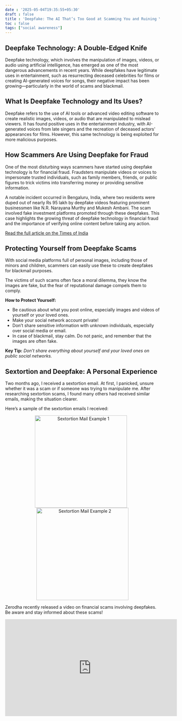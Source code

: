 ```yaml
---
date : '2025-05-04T19:35:55+05:30'
draft : false
title : 'Deepfake: The AI That’s Too Good at Scamming You and Ruining Your Life!'
toc : false
tags: ["social awareness"]
---
```





## Deepfake Technology: A Double-Edged Knife

Deepfake technology, which involves the manipulation of images, videos, or audio using artificial intelligence, has emerged as one of the most dangerous advancements in recent years. While deepfakes have legitimate uses in entertainment, such as resurrecting deceased celebrities for films or creating AI-generated voices for songs, their negative impact has been growing—particularly in the world of scams and blackmail.

## What Is Deepfake Technology and Its Uses?

Deepfake refers to the use of AI tools or advanced video editing software to create realistic images, videos, or audio that are manipulated to mislead viewers. It has found positive uses in the entertainment industry, with AI-generated voices from late singers and the recreation of deceased actors' appearances for films. However, this same technology is being exploited for more malicious purposes.

## How Scammers Are Using Deepfake for Fraud

One of the most disturbing ways scammers have started using deepfake technology is for financial fraud. Fraudsters manipulate videos or voices to impersonate trusted individuals, such as family members, friends, or public figures to trick victims into transferring money or providing sensitive information. 

A notable incident occurred in Bengaluru, India, where two residents were duped out of nearly Rs 95 lakh by deepfake videos featuring prominent businessmen like N.R. Narayana Murthy and Mukesh Ambani. The scam involved fake investment platforms promoted through these deepfakes. This case highlights the growing threat of deepfake technology in financial fraud and the importance of verifying online content before taking any action.

[Read the full article on the Times of India](https://timesofindia.indiatimes.com/technology/tech-news/bengaluru-residents-duped-of-rs-95-lakh-by-deepfake-videos-of-narayana-murthy-and-mukesh-ambani/articleshow/114955868.cms)

## Protecting Yourself from Deepfake Scams

With social media platforms full of personal images, including those of minors and children, scammers can easily use these to create deepfakes for blackmail purposes. 

The victims of such scams often face a moral dilemma, they know the images are fake, but the fear of reputational damage compels them to comply. 

**How to Protect Yourself:**
- Be cautious about what you post online, especially images and videos of yourself or your loved ones.
- Make your social network account private!
- Don’t share sensitive information with unknown individuals, especially over social media or email.
- In case of blackmail, stay calm. Do not panic, and remember that the images are often fake.

**Key Tip:**
*Don’t share everything about yourself and your loved ones on public social networks.*

## Sextortion and Deepfake: A Personal Experience

Two months ago, I received a sextortion email. At first, I panicked, unsure whether it was a scam or if someone was trying to manipulate me. After researching sextortion scams, I found many others had received similar emails, making the situation clearer.

Here’s a sample of the sextortion emails I received:

<p align="center">
    <img src="https://pbs.twimg.com/media/EKAuHy-XkAE4DxS?format=jpg&name=large" alt="Sextortion Mail Example 1" width="300" style="margin-right:10px;"/>
    <img src="https://pbs.twimg.com/media/EKAuHy6XYAUYFRS?format=jpg&name=large" alt="Sextortion Mail Example 2" width="300"/>
</p>

Zerodha recently released a video on financial scams involving deepfakes. Be aware and stay informed about these scams!

<iframe width="560" height="315" src="https://www.youtube.com/embed/-xgHO5SZNIw?si=dLZ5Hllg5SMBUeCG" title="YouTube video player" frameborder="0" allow="accelerometer; autoplay; clipboard-write; encrypted-media; gyroscope; picture-in-picture; web-share" referrerpolicy="strict-origin-when-cross-origin" allowfullscreen></iframe>






<!-- Comment Section Configurations! -->
<script src="https://giscus.app/client.js"
        data-repo="mdxabu/mdxabu.github.io"
        data-repo-id="R_kgDOLs5FtQ"
        data-category="Blogs"
        data-category-id="DIC_kwDOLs5Ftc4CrYy-"
        data-mapping="pathname"
        data-strict="0"
        data-reactions-enabled="0"
        data-emit-metadata="0"
        data-input-position="top"
        data-theme="light_protanopia"
        data-lang="en"
        crossorigin="anonymous"
        async>
</script>